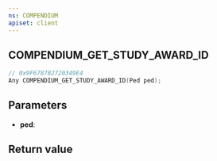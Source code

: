 ```yaml
---
ns: COMPENDIUM
apiset: client
---
```

## COMPENDIUM_GET_STUDY_AWARD_ID

```c
// 0x9F678782720349E4
Any COMPENDIUM_GET_STUDY_AWARD_ID(Ped ped);
```


## Parameters
* **ped**:

## Return value

